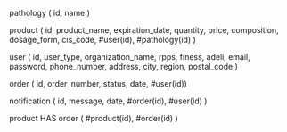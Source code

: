
pathology ( id, name )

product ( id, product_name, expiration_date, quantity, price, 
    composition, dosage_form, cis_code, #user(id), #pathology(id) )

user ( id, user_type, organization_name, rpps, finess, adeli, email,
    password, phone_number, address, city, region, postal_code ) 

order ( id, order_number, status, date, #user(id))

notification ( id, message, date, #order(id), #user(id) )

product HAS order ( #product(id), #order(id) )
